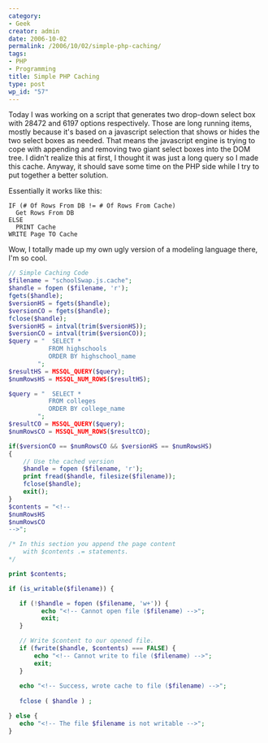 ```yaml
---
category:
- Geek
creator: admin
date: 2006-10-02
permalink: /2006/10/02/simple-php-caching/
tags:
- PHP
- Programming
title: Simple PHP Caching
type: post
wp_id: "57"
---
```


Today I was working on a script that generates two drop-down select box with 28472 and 6197 options respectively.  Those are long running items, mostly because it's based on a javascript selection that shows or hides the two select boxes as needed.  That means the javascript engine is trying to cope with appending and removing two giant select boxes into the DOM tree.  I didn't realize this at first, I thought it was just a long query so I made this cache.  Anyway, it should save some time on the PHP side while I try to put together a better solution.

Essentially it works like this:

```
IF (# Of Rows From DB != # Of Rows From Cache)
  Get Rows From DB
ELSE
  PRINT Cache
WRITE Page TO Cache
```

Wow, I totally made up my own ugly version of a modeling language there, I'm so cool.

```php
// Simple Caching Code
$filename = "schoolSwap.js.cache";
$handle = fopen ($filename, 'r');
fgets($handle);
$versionHS = fgets($handle);
$versionCO = fgets($handle);
fclose($handle);
$versionHS = intval(trim($versionHS));
$versionCO = intval(trim($versionCO));
$query = "  SELECT *
		   FROM highschools
		   ORDER BY highschool_name
		";
$resultHS = MSSQL_QUERY($query);
$numRowsHS = MSSQL_NUM_ROWS($resultHS);

$query = "  SELECT *
		   FROM colleges
		   ORDER BY college_name
		";
$resultCO = MSSQL_QUERY($query);
$numRowsCO = MSSQL_NUM_ROWS($resultCO);

if($versionCO == $numRowsCO && $versionHS == $numRowsHS)
{
	// Use the cached version
	$handle = fopen ($filename, 'r');
	print fread($handle, filesize($filename));
	fclose($handle);
	exit();
}
$contents = "<!--
$numRowsHS
$numRowsCO
-->";

/* In this section you append the page content
    with $contents .= statements.
*/

print $contents;

if (is_writable($filename)) {

   if (!$handle = fopen ($filename, 'w+')) {
         echo "<!-- Cannot open file ($filename) -->";
         exit;
   }

   // Write $content to our opened file.
   if (fwrite($handle, $contents) === FALSE) {
       echo "<!-- Cannot write to file ($filename) -->";
       exit;
   }
  
   echo "<!-- Success, wrote cache to file ($filename) -->";
  
   fclose ( $handle ) ;

} else {
   echo "<!-- The file $filename is not writable -->";
}
```
